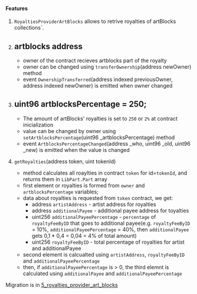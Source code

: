 #### Features
1. `RoyaltiesProviderArtBlocks` allows to retrive royalties of artBlocks collections`.

1. ## artblocks address
    - owner of the contract recieves artblocks part of the royalty
    - owner can be changed using `transferOwnership`(address newOwner) method
    - event `OwnershipTransferred`(address indexed previousOwner, address indexed newOwner) is emitted when owner changed

2. ## uint96 artblocksPercentage = 250;
    - The amount of artBlocks' royalties is set to `250` or `2%` at contract inicialization
    - value can be changed by owner using `setArtblocksPercentage`(uint96 _artblocksPercentage) method
    - event `ArtblocksPercentageChanged`(address _who, uint96 _old, uint96 _new) is emitted when the value is changed

3. `getRoyalties`(address token, uint tokenId)
    - method calculates all roaylties in contract `token` for id=`tokenId`, and returns them in `LibPart.Part` array
    - first element or royalties is formed from `owner` and `artblocksPercentage` variables; 
    - data about royalties is requested from `token` contract, we get:
        - address `artistAddress` - artist address for royalties
        - address `additionalPayee` - additional payee address for toyalties
        - uint256 `additionalPayeePercentage` - `percentage` of `royaltyFeeByID` that goes to additional payee(e.g. `royaltyFeeByID` = 10%, `additionalPayeePercentage` = 40%, then `additionalPayee` gets 0,1 * 0,4 = 0,04 = 4% of total amount)
        - uint256 `royaltyFeeByID` - total percentage of royalties for artist and additionalPayee
    - second element is calcualted using `artistAddress`, `royaltyFeeByID` and `additionalPayeePercentage`
    - then, if `additionalPayeePercentage` is > 0, the third elemnt is calculated using `additionalPayee` and `additionalPayeePercentage`



Migration is in [5_royalties_provider_art_blocks](../../migrations/5_royalties_provider_art_blocks.js)